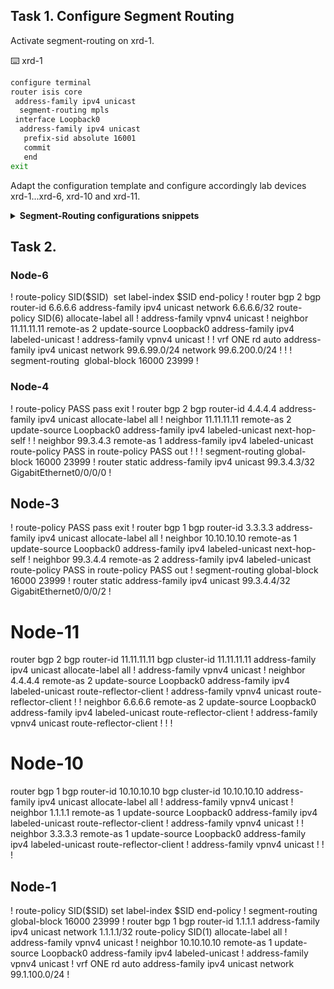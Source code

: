 ## Task 1. Configure Segment Routing

Activate segment-routing on xrd-1.

:keyboard: xrd-1
```bash
configure terminal
router isis core
 address-family ipv4 unicast
  segment-routing mpls
 interface Loopback0
  address-family ipv4 unicast
   prefix-sid absolute 16001
   commit
   end
exit
```

Adapt the configuration template and configure accordingly lab devices xrd-1...xrd-6, xrd-10 and xrd-11.

<details><summary><b>Segment-Routing configurations snippets</b></summary>

```bash
xrd 1
```

:keyboard: xrd-1 configuration:
```bash
configure terminal
router isis core
 address-family ipv4 unicast
  segment-routing mpls
 interface Loopback0
  address-family ipv4 unicast
   prefix-sid absolute 16001
commit
end
exit
```

```bash
xrd 2
```

:keyboard: xrd-2 configuration:
```bash
configure terminal
router isis core
 address-family ipv4 unicast
  segment-routing mpls
 interface Loopback0
  address-family ipv4 unicast
   prefix-sid absolute 16002
commit
end
exit
```

```bash
xrd 3
```

:keyboard: xrd-3 configuration:
```bash
configure terminal
router isis core
 address-family ipv4 unicast
  segment-routing mpls
 interface Loopback0
  address-family ipv4 unicast
   prefix-sid absolute 16003
commit
end
exit
```

```bash
xrd 4
```

:keyboard: xrd-4 configuration:
```bash
configure terminal
router isis core
 address-family ipv4 unicast
  segment-routing mpls
 interface Loopback0
  address-family ipv4 unicast
   prefix-sid absolute 16004
commit
end
exit
```

```bash
xrd 5
```

:keyboard: xrd-5 configuration:
```bash
configure terminal
router isis core
 address-family ipv4 unicast
  segment-routing mpls
 interface Loopback0
  address-family ipv4 unicast
   prefix-sid absolute 16005
commit
end
exit
```

```bash
xrd 6
```

:keyboard: xrd-6 configuration:
```bash
configure terminal
router isis core
 address-family ipv4 unicast
  segment-routing mpls
 interface Loopback0
  address-family ipv4 unicast
   prefix-sid absolute 16006
commit
end
exit
```

```bash
xrd 10
```

:keyboard: xrd-10 configuration:
```bash
configure terminal
router isis core
 address-family ipv4 unicast
  segment-routing mpls
 interface Loopback0
  address-family ipv4 unicast
   prefix-sid absolute 16010
commit
end
exit
```

```bash
xrd 11
```

:keyboard: xrd-11 configuration:
```bash
configure terminal
router isis core
 address-family ipv4 unicast
  segment-routing mpls
 interface Loopback0
  address-family ipv4 unicast
   prefix-sid absolute 16011
commit
end
exit
```
</details>

## Task 2. 

### Node-6
!
route-policy SID($SID)
 set label-index $SID
end-policy
!
router bgp 2
 bgp router-id 6.6.6.6
 address-family ipv4 unicast
  network 6.6.6.6/32 route-policy SID(6)
  allocate-label all
 !
 address-family vpnv4 unicast
 !
 neighbor 11.11.11.11
  remote-as 2
  update-source Loopback0
  address-family ipv4 labeled-unicast
  !
  address-family vpnv4 unicast
  !
 !
 vrf ONE
  rd auto
  address-family ipv4 unicast
   network 99.6.99.0/24
   network 99.6.200.0/24
  !
 !
!
segment-routing
 global-block 16000 23999
!

### Node-4

!
route-policy PASS
pass
exit
!
router bgp 2
 bgp router-id 4.4.4.4
 address-family ipv4 unicast
  allocate-label all
 !
 neighbor 11.11.11.11
  remote-as 2
  update-source Loopback0
  address-family ipv4 labeled-unicast
   next-hop-self
  !
 !
 neighbor 99.3.4.3
  remote-as 1
  address-family ipv4 labeled-unicast
   route-policy PASS in
   route-policy PASS out
  !
 !
! 
segment-routing
global-block 16000 23999
!
router static
address-family ipv4 unicast
99.3.4.3/32 GigabitEthernet0/0/0/0
!

## Node-3

!
route-policy PASS
pass
exit
!
router bgp 1
bgp router-id 3.3.3.3
address-family ipv4 unicast
allocate-label all
!
neighbor 10.10.10.10
remote-as 1
update-source Loopback0
address-family ipv4 labeled-unicast
next-hop-self
!
neighbor 99.3.4.4
remote-as 2
address-family ipv4 labeled-unicast
route-policy PASS in
route-policy PASS out
!
segment-routing
global-block 16000 23999
!
router static
address-family ipv4 unicast
99.3.4.4/32 GigabitEthernet0/0/0/2
!

# Node-11

router bgp 2
 bgp router-id 11.11.11.11
 bgp cluster-id 11.11.11.11
 address-family ipv4 unicast
  allocate-label all
 !
 address-family vpnv4 unicast
 !
 neighbor 4.4.4.4
  remote-as 2
  update-source Loopback0
  address-family ipv4 labeled-unicast
   route-reflector-client
  !
  address-family vpnv4 unicast
   route-reflector-client
  !
 !
 neighbor 6.6.6.6
  remote-as 2
  update-source Loopback0
  address-family ipv4 labeled-unicast
   route-reflector-client
  !
  address-family vpnv4 unicast
   route-reflector-client
  !
 !
!

# Node-10

router bgp 1
 bgp router-id 10.10.10.10
 bgp cluster-id 10.10.10.10
 address-family ipv4 unicast
  allocate-label all
 !
 address-family vpnv4 unicast
 !
 neighbor 1.1.1.1
  remote-as 1
  update-source Loopback0
  address-family ipv4 labeled-unicast
   route-reflector-client
  !
  address-family vpnv4 unicast
  !
 !
 neighbor 3.3.3.3
  remote-as 1
  update-source Loopback0
  address-family ipv4 labeled-unicast
   route-reflector-client
  !
  address-family vpnv4 unicast
  !
 !
!

## Node-1

!
route-policy SID($SID)
set label-index $SID
end-policy
!
segment-routing
global-block 16000 23999
!
router bgp 1
bgp router-id 1.1.1.1
address-family ipv4 unicast
network 1.1.1.1/32 route-policy SID(1)
allocate-label all
!
address-family vpnv4 unicast
!
neighbor 10.10.10.10
remote-as 1
update-source Loopback0
address-family ipv4 labeled-unicast
!
address-family vpnv4 unicast
!
vrf ONE
rd auto
address-family ipv4 unicast
network 99.1.100.0/24
!
